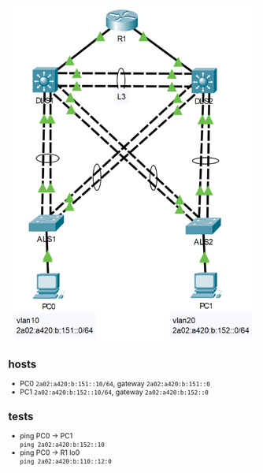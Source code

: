 ![](https://github.com/Ketho/PJTIR/blob/master/Proof%20of%20Concept/Proof%20of%20Concept.png)

## hosts
- PC0 `2a02:a420:b:151::10/64`, gateway `2a02:a420:b:151::0`
- PC1 `2a02:a420:b:152::10/64`, gateway `2a02:a420:b:152::0`

## tests
- ping PC0 -> PC1  
`ping 2a02:a420:b:152::10`
- ping PC0 -> R1 lo0  
`ping 2a02:a420:b:110::12:0`
